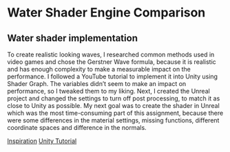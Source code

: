 <h1>Water Shader Engine Comparison</h1>
<h2>Water shader implementation</h2>
To create realistic looking waves, I researched common methods used in video games and chose the Gerstner Wave formula, because it is realistic and has enough complexity to make a measurable impact on the performance. I followed a YouTube tutorial to implement it into Unity using Shader Graph. The variables didn’t seem to make an impact on performance, so I tweaked them to my liking. Next, I created the Unreal project and changed the settings to turn off post processing, to match it as close to Unity as possible. My next goal was to create the shader in Unreal which was the most time-consuming part of this assignment, because there were some differences in the material settings, missing functions, different coordinate spaces and difference in the normals.

[Inspiration](https://www.youtube.com/watch?v=V4yZigMSLiU)
[Unity Tutorial](https://www.youtube.com/watch?v=Awd1hRpLSoI)
